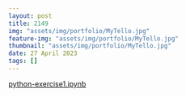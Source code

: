 ```yaml
---
layout: post
title: 2149
img: "assets/img/portfolio/MyTello.jpg"
feature-img: "assets/img/portfolio/MyTello.jpg"
thumbnail: "assets/img/portfolio/MyTello.jpg"
date: 27 April 2023
tags: []
---
```

<a href="_RustedWarfareMod/storage/2149-Beta1.0.rwmod" target="_blank">python-exercise1.ipynb</a>